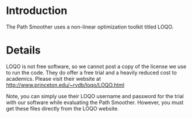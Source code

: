 # Introduction #

The Path Smoother uses a non-linear optimization toolkit titled LOQO.


# Details #

LOQO is not free software, so we cannot post a copy of the license we use to run the code. They do offer a free trial and a heavily reduced cost to academics. Please visit their website at http://www.princeton.edu/~rvdb/loqo/LOQO.html

Note, you can simply use their LOQO username and password for the trial with our software while evaluating the Path Smoother. However, you must get these files directly from the LOQO website.